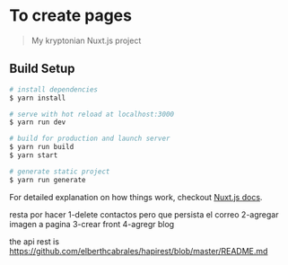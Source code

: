 # To create pages

> My kryptonian Nuxt.js project

## Build Setup

``` bash
# install dependencies
$ yarn install

# serve with hot reload at localhost:3000
$ yarn run dev

# build for production and launch server
$ yarn run build
$ yarn start

# generate static project
$ yarn run generate
```

For detailed explanation on how things work, checkout [Nuxt.js docs](https://nuxtjs.org).


resta por hacer
1-delete contactos pero que persista el correo
2-agregar imagen a pagina
3-crear front
4-agregr blog


the api rest is 
https://github.com/elberthcabrales/hapirest/blob/master/README.md
